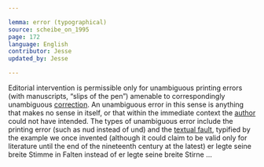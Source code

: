 ```yaml
---

lemma: error (typographical)
source: scheibe_on_1995
page: 172
language: English
contributor: Jesse
updated_by: Jesse

---
```

Editorial intervention is permissible only for unambiguous printing errors (with manuscripts, “slips of the pen”) amenable to correspondingly unambiguous [correction](correction.html). An unambiguous error in this sense is anything that makes no sense in itself, or that within the immediate context the [author](author.html) could not have intended. The types of unambiguous error include the printing error (such as nud instead of und) and the [textual fault](textualFault.html), typified by the example we once invented (although it could claim to be valid only for literature until the end of the nineteenth century at the latest)  er legte seine breite Stimme in Falten instead of er legte seine breite Stirne … 
